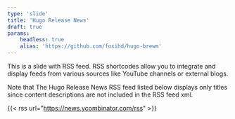 ```yaml
---
type: 'slide'
title: 'Hugo Release News'
draft: true
params:
    headless: true
    alias: 'https://github.com/foxihd/hugo-brewm'
---
```


This is a slide with RSS feed.
RSS shortcodes allow you to integrate and display feeds from various sources like YouTube channels or external blogs.

Note that The Hugo Release News RSS feed listed below displays only titles since content descriptions are not included in the RSS feed xml.

{{< rss url="https://news.ycombinator.com/rss" >}}
